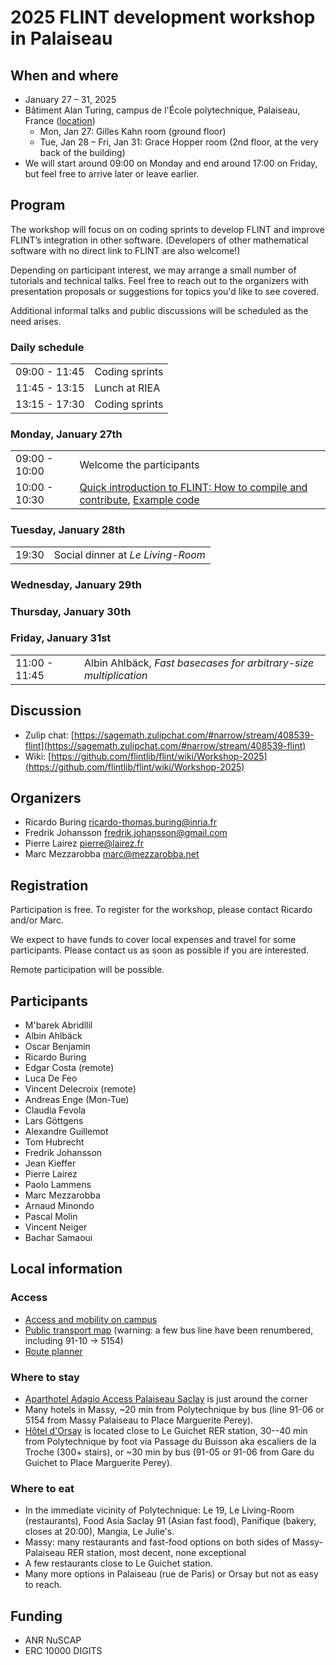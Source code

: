 # 2025 FLINT development workshop in Palaiseau

## When and where

* January 27 – 31, 2025
* Bâtiment Alan Turing, campus de l'École polytechnique, Palaiseau, France
  ([location](https://www.openstreetmap.org/?mlat=48.71441&mlon=2.20540#map=18/48.71441/2.20540))
  * Mon, Jan 27: Gilles Kahn room (ground floor)
  * Tue, Jan 28 – Fri, Jan 31: Grace Hopper room (2nd floor, at the very back of
  the building)
* We will start around 09:00 on Monday and end around 17:00 on Friday, but feel
  free to arrive later or leave earlier.

## Program

The workshop will focus on on coding sprints to develop FLINT and improve
FLINT’s integration in other software.
(Developers of other mathematical software with no direct link to FLINT are also
welcome!)

Depending on participant interest, we may arrange a small number of tutorials
and technical talks.
Feel free to reach out to the organizers with presentation proposals or
suggestions for topics you'd like to see covered.

Additional informal talks and public discussions will be scheduled as the need
arises.

### Daily schedule

|               |             |
|---------------|-------------|
| 09:00 - 11:45 | Coding sprints |
| 11:45 - 13:15 | Lunch at RIEA |
| 13:15 - 17:30 | Coding sprints |

### Monday, January 27th

|               |             |
|---------------|-------------|
| 09:00 - 10:00 | Welcome the participants |
| 10:00 - 10:30 | [Quick introduction to FLINT: How to compile and contribute](download/flint_workshop_2025_introduction.pdf), [Example code](download/test_flint.c) |

### Tuesday, January 28th

|               |             |
|---------------|-------------|
| 19:30         | Social dinner at *Le Living-Room* |

### Wednesday, January 29th

### Thursday, January 30th

### Friday, January 31st

|               |             |
|---------------|-------------|
| 11:00 - 11:45 | Albin Ahlbäck, *Fast basecases for arbitrary-size multiplication* |

## Discussion

* Zulip chat: [https://sagemath.zulipchat.com/#narrow/stream/408539-flint](https://sagemath.zulipchat.com/#narrow/stream/408539-flint)
* Wiki: [https://github.com/flintlib/flint/wiki/Workshop-2025](https://github.com/flintlib/flint/wiki/Workshop-2025)

## Organizers

* Ricardo Buring <ricardo-thomas.buring@inria.fr>
* Fredrik Johansson <fredrik.johansson@gmail.com>
* Pierre Lairez <pierre@lairez.fr>
* Marc Mezzarobba <marc@mezzarobba.net>

## Registration

Participation is free.
To register for the workshop, please contact Ricardo and/or Marc.

We expect to have funds to cover local expenses and travel for some
participants. Please contact us as soon as possible if you are interested.

Remote participation will be possible.

## Participants

* M'barek Abridllil
* Albin Ahlbäck
* Oscar Benjamin
* Ricardo Buring
* Edgar Costa (remote)
* Luca De Feo
* Vincent Delecroix (remote)
* Andreas Enge (Mon-Tue)
* Claudia Fevola
* Lars Göttgens
* Alexandre Guillemot
* Tom Hubrecht
* Fredrik Johansson
* Jean Kieffer
* Pierre Lairez
* Paolo Lammens
* Marc Mezzarobba
* Arnaud Minondo
* Pascal Molin
* Vincent Neiger
* Bachar Samaoui

## Local information

### Access

* [Access and mobility on campus](https://www.ip-paris.fr/en/access-and-mobility-campus)
* [Public transport map](https://www.paris-saclay.com/fileadmin/documents/2.Vivre_ici/Mobilite/Plan_Secteur_Orsay.pdf)
  (warning: a few bus line have been renumbered, including 91-10 → 5154)
* [Route planner](https://www.iledefrance-mobilites.fr/en)

### Where to stay

* [Aparthotel Adagio Access Palaiseau Saclay](https://www.adagio-city.com/fr/hotel-a0x3-apparthotel-adagio-access-palaiseau-saclay.shtml)
  is just around the corner
* Many hotels in Massy, ~20 min from Polytechnique by bus (line 91-06 or
  5154 from Massy Palaiseau to Place Marguerite Perey).
* [Hôtel d'Orsay](https://www.orsay-hotel.com/) is located close to Le Guichet
  RER station, 30--40 min from Polytechnique by foot via Passage du Buisson aka
  escaliers de la Troche (300+ stairs), or ~30 min by bus (91-05 or 91-06 from
  Gare du Guichet to Place Marguerite Perey).

### Where to eat

* In the immediate vicinity of Polytechnique: Le 19, Le Living-Room
  (restaurants), Food Asia Saclay 91 (Asian fast food), Panifique (bakery,
  closes at 20:00), Mangia, Le Julie's.
* Massy: many restaurants and fast-food options on both sides of
  Massy-Palaiseau RER station, most decent, none exceptional
* A few restaurants close to Le Guichet station.
* Many more options in Palaiseau (rue de Paris) or Orsay but not as easy to
  reach.

## Funding

* ANR NuSCAP
* ERC 10000 DIGITS
